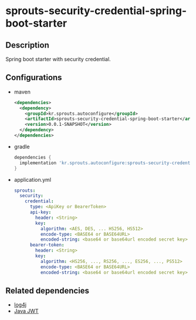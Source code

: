 # sprouts-security-credential-spring-boot-starter

## Description

Spring boot starter with security credential.

## Configurations

* maven
  ```xml
  <dependencies>
    <dependency>
      <groupId>kr.sprouts.autoconfigure</groupId>
      <artifactId>sprouts-security-credential-spring-boot-starter</artifactId>
      <version>0.0.1-SNAPSHOT</version>
    </dependency>
  </dependencies>
  ```

* gradle
  ```groovy
  dependencies {
    implementation 'kr.sprouts.autoconfigure:sprouts-security-credential-spring-boot-starter:0.0.1-SNAPSHOT'
  }
  ```

* application.yml
  ```yml
  sprouts:
    security:
      credential:
        type: <ApiKey or BearerToken> 
        api-key:
          header: <String>
          key:
            algorithm: <AES, DES, ... HS256, HS512>
            encode-type: <BASE64 or BASE64URL>
            encoded-string: <base64 or base64url encoded secret key>
        bearer-token:
          header: <String>
          key:
            algorithm: <HS256, ..., RS256, ..., ES256, ..., PS512>
            encode-type: <BASE64 or BASE64URL>
            encoded-string: <base64 or base64url encoded secret key>
  ```
## Related dependencies
* [log4j](https://logging.apache.org/log4j/2.x/)
* [Java JWT](https://github.com/jwtk/jjwt)
